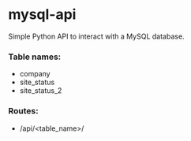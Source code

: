 # mysql-api
Simple Python API to interact with a MySQL database.


### Table names:
- company
- site_status
- site_status_2

### Routes:
- /api/<table_name>/
